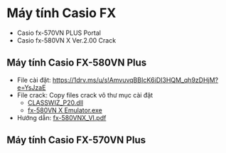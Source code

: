# Máy tính Casio FX #
  - Casio fx-570VN PLUS Portal
  - Casio fx-580VN X Ver.2.00 Crack

## Máy tính Casio FX-580VN Plus
  - File cài đặt: https://1drv.ms/u/s!AmvuvqBBIcK6iDI3HQM_qh9zDHjM?e=YsJzaE
  - File crack: Copy files crack vô thư mục cài đặt
    - [CLASSWIZ_P20.dll](https://1drv.ms/u/s!AmvuvqBBIcK6iC3rp_MYLSHK3LrU?e=YsM00u)
    - [fx-580VN X Emulator.exe](https://1drv.ms/u/s!AmvuvqBBIcK6iC7WTT8jXymK3ArT?e=OhM8yp)
  - Hướng dẫn: [fx-580VNX_VI.pdf](https://github.com/BsNgChiThanh/Gia-lap-Casio/files/13222622/fx-580VNX_VI.pdf)

## Máy tính Casio FX-570VN Plus

